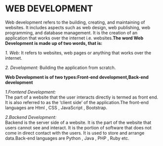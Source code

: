 # WEB DEVELOPMENT

Web development refers to the building, creating, and maintaining of websites. It includes aspects such as web design, web publishing, web programming, and database management. It is the creation of an application that works over the internet i.e. websites.**The word Web Development is made up of two words, that is:**

*1. Web:* It refers to websites, web pages or anything that works over the internet.

*2. Development:* Building the application from scratch.

**Web Development is of two types:Front-end development,Back-end development**

*1.Frontend Development:*       
                                                                                                                                                                                      The part of a website that the user interacts directly is termed as front end. It is also referred to as the ‘client side’ of the application.The front-end languages are Html , CSS , JavaScript , Bootstrap. 

*2.Backend Development:*                                                                                                                                                                                                                                                                                 
              Backend is the server side of a website. It is the part of the website that users cannot see and interact. It is the portion of software that does not come in direct contact with the users. It is used to store and arrange data.Back-end languages are Python , Java , PHP , Ruby etc.
